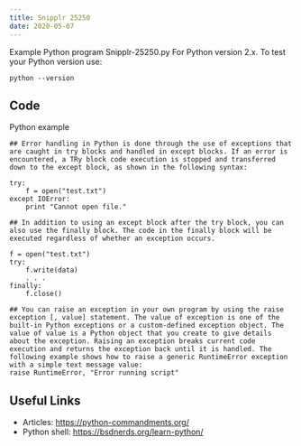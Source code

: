 ```yaml
---
title: Snipplr 25250
date: 2020-05-07
---
```

Example Python program Snipplr-25250.py
For Python version 2.x.
To test your Python version use:

    python --version


## Code

Python example

    ## Error handling in Python is done through the use of exceptions that are caught in try blocks and handled in except blocks. If an error is encountered, a TRy block code execution is stopped and transferred down to the except block, as shown in the following syntax:
    
    try:
        f = open("test.txt")
    except IOError:
        print "Cannot open file."
    
    ## In addition to using an except block after the try block, you can also use the finally block. The code in the finally block will be executed regardless of whether an exception occurs.
    
    f = open("test.txt")
    try:
        f.write(data)
        . . .
    finally:
        f.close()
    
    ## You can raise an exception in your own program by using the raise exception [, value] statement. The value of exception is one of the built-in Python exceptions or a custom-defined exception object. The value of value is a Python object that you create to give details about the exception. Raising an exception breaks current code execution and returns the exception back until it is handled. The following example shows how to raise a generic RuntimeError exception with a simple text message value:
    raise RuntimeError, "Error running script"

## Useful Links

- Articles: https://python-commandments.org/
- Python shell: https://bsdnerds.org/learn-python/
